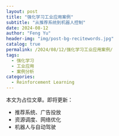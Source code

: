 ```yaml
---
layout: post
title: "强化学习工业应用案例"
subtitle: "从推荐系统到机器人控制"
date: 2024-08-12
author: "Feng Yu"
header-img: "img/post-bg-recitewords.jpg"
catalog: true
permalink: /2024/08/12/强化学习工业应用案例/
tags:
  - 强化学习
  - 工业应用
  - 案例分析
categories:
  - Reinforcement Learning
---
```


本文为占位文章。即将更新：
- 推荐系统、广告投放
- 资源调度、网络优化
- 机器人与自动驾驶

